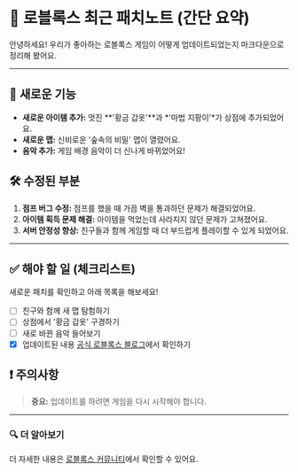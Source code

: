 # 🚀 로블록스 최근 패치노트 (간단 요약)

안녕하세요! 우리가 좋아하는 로블록스 게임이 어떻게 업데이트되었는지 마크다운으로 정리해 봤어요.

---

## 🌟 새로운 기능

* **새로운 아이템 추가:** 멋진 **'황금 갑옷'**과 *'마법 지팡이'*가 상점에 추가되었어요.
* **새로운 맵:** 신비로운 '숲속의 비밀' 맵이 열렸어요.
* **음악 추가:** 게임 배경 음악이 더 신나게 바뀌었어요!

## 🛠️ 수정된 부분

1.  **점프 버그 수정:** 점프를 했을 때 가끔 벽을 통과하던 문제가 해결되었어요.
2.  **아이템 획득 문제 해결:** 아이템을 먹었는데 사라지지 않던 문제가 고쳐졌어요.
3.  **서버 안정성 향상:** 친구들과 함께 게임할 때 더 부드럽게 플레이할 수 있게 되었어요.

---

## ✅ 해야 할 일 (체크리스트)

새로운 패치를 확인하고 아래 목록을 해보세요!

- [ ] 친구와 함께 새 맵 탐험하기
- [ ] 상점에서 '황금 갑옷' 구경하기
- [ ] 새로 바뀐 음악 들어보기
- [x] 업데이트된 내용 [공식 로블록스 블로그](https://blog.roblox.com/)에서 확인하기

## ❗ 주의사항

> **중요:** 업데이트를 하려면 게임을 다시 시작해야 합니다.

---

### 🔍 더 알아보기
더 자세한 내용은 [로블록스 커뮤니티](https://devforum.roblox.com/)에서 확인할 수 있어요.
